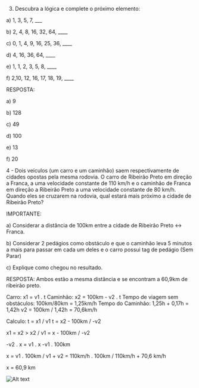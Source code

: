 3) Descubra a lógica e complete o próximo elemento:



a) 1, 3, 5, 7, ___

b) 2, 4, 8, 16, 32, 64, ____

c) 0, 1, 4, 9, 16, 25, 36, ____

d) 4, 16, 36, 64, ____

e) 1, 1, 2, 3, 5, 8, ____

f) 2,10, 12, 16, 17, 18, 19, ____

RESPOSTA:

a) 9

b) 128

c) 49

d) 100

e) 13

f) 20


4 - Dois veículos (um carro e um caminhão) saem respectivamente de cidades opostas pela mesma rodovia. O carro de Ribeirão Preto em direção a Franca, a uma velocidade constante de 110 km/h e o caminhão de Franca em direção a Ribeirão Preto a uma velocidade constante de 80 km/h. Quando eles se cruzarem na rodovia, qual estará mais próximo a cidade de Ribeirão Preto?



IMPORTANTE:

a) Considerar a distância de 100km entre a cidade de Ribeirão Preto <-> Franca.

b) Considerar 2 pedágios como obstáculo e que o caminhão leva 5 minutos a mais para passar em cada um deles e o carro possui tag de pedágio (Sem Parar)

c) Explique como chegou no resultado.

RESPOSTA: Ambos estão a mesma distância e se encontram a 60,9km de ribeirão preto.

Carro: x1 = v1 . t 
Caminhão: x2 = 100km - v2 . t
Tempo de viagem sem obstáculos: 100km/80km = 1,25km/h
Tempo do Caminhão: 1,25h + 0,17h = 1,42h
v2 = 100km / 1,42h = 70,6km/h

Calculo: t = x1 / v1     t = x2 - 100km / -v2   

x1 = x2 > x2 / v1 = x - 100km / -v2

-v2 . x = v1 . x -v1 . 100km

x = v1 . 100km / v1 + v2 = 110km/h . 100km / 110km/h + 70,6 km/h

x = 60,9 km

![Alt text](../teste.jpg)